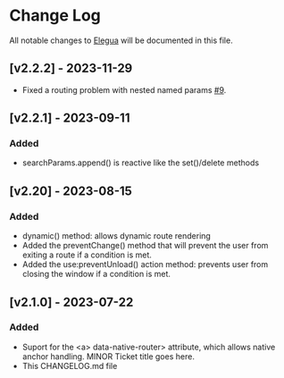 <!-- markdownlint-disable MD024 -->

# Change Log

All notable changes to [Elegua](http://github.com/howesteve/elegua) will be documented in this file.

## [v2.2.2] - 2023-11-29

- Fixed a routing problem with nested named params [#9](https://github.com/howesteve/elegua/issues/9).

## [v2.2.1] - 2023-09-11

### Added

- searchParams.append() is reactive like the set()/delete methods

## [v2.20] - 2023-08-15

### Added

- dynamic() method: allows dynamic route rendering
- Added the preventChange() method that will prevent the user from exiting a route if a condition is met.
- Added the use:preventUnload() action method: prevents user from closing the window if a condition is met.

## [v2.1.0] - 2023-07-22

### Added

- Suport for the \<a\> data-native-router> attribute, which allows native anchor handling.
  MINOR Ticket title goes here.
- This CHANGELOG.md file
